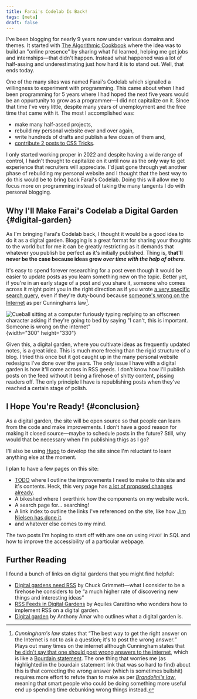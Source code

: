 ```yaml
---
title: Farai's Codelab Is Back!
tags: [meta]
draft: false
---
```


I've been blogging for nearly 9 years now under various domains and themes. It started with [The Algorithmic Cookbook](https://web.archive.org/web/20170909005305/https://agckb.wordpress.com/) where the idea was to build an "online presence" by sharing what I'd learned, helping me get jobs and internships—that didn't happen. Instead what happened was a lot of half-assing and underestimating just how hard it is to stand out. Well, that ends today.

One of the many sites was named Farai's Codelab which signalled a willingness to experiment with programming. This came about when I had been programming for 5 years where I had hoped the next five years would be an oppurtunity to grow as a programmer—I did not capitalize on it. Since that time I've very little, despite many years of unemployment and the free time that came with it. The most I accomplished was:

* make many half-assed projects,
* rebuild my personal website over and over again,
* write hundreds of drafts and publish a few dozen of them and,
* [contribute 2 posts to CSS Tricks](https://css-tricks.com/author/faraigandiyafarai/).

I only started working proper in 2022 and despite having a wide range of control, I hadn't thought to capitalize on it until now as the only way to get experience that recruiters will appreciate. I'd just gone through yet another phase of rebuilding my personal website and I thought that the best way to do this would be to bring back Farai's Codelab. Doing this will allow me to focus more on programming instead of taking the many tangents I do with personal blogging.

## Why I'll Make Farai's Codelab a Digital Garden {#digital-garden}

As I'm bringing Farai's Codelab back, I thought it would be a good idea to do it as a digital garden. Blogging is a great format for sharing your thoughts to the world but for me it can be greatly restricting as it demands that whatever you publish be perfect as it's initially published. Thing is, **that'll never be the case because ideas grow *over time with the help of others***.

It's easy to spend forever researching for a post even though it would be easier to update posts as you learn something new on the topic. Better yet, if you're in an early stage of a post and you share it, someone who comes across it might point you in the right direction as if you wrote [a very specific search query](https://www.henrikkarlsson.xyz/p/search-query), even if they're duty-bound because [someone's wrong on the Internet](https://xkcd.com/386/) as per Cunninghams law[^cunningham].

![Cueball sitting at a computer furiously typing replying to an offscreen character asking if they're going to bed by saying "I can't, this is important. Someone is wrong on the internet"](https://imgs.xkcd.com/comics/duty_calls.png)
{width="300" height="330"}

Given this, a digital garden, where you cultivate ideas as frequently updated notes, is a great idea. This is much more freeing than the rigid structure of a blog. I tried this once but it got caught up in the many personal website redesigns I've done over the years. The only issue I have with a digital garden is how it'll come across in RSS geeds. I don't know how I'll publish posts on the feed without it being a firehose of shitty content, pissing readers off. The only principle I have is republishing posts when they've reached a certain stage of polish.

## I Hope You're Ready! {#conclusion}

As a digital garden, the site will be open source so that people can learn from the code and make improvements. I don't have a good reason for making it closed source—maybe to schedule posts in the future? Still, why would that be necessary when I'm publishing thigs as I go?

I'll also be using [Hugo](https://gohugo.io/) to develop the site since I'm reluctant to learn anything else at the moment.

I plan to have a few pages on this site:

* [TODO](/content/TODO.md) where I outline the improvements I need to make to this site and it's contents. Heck, this very page has [a lot of proposed changes already](/content/TODO.md#codelab-returns).
* A bikeshed where I overthink how the components on my website work.
* A search page for... searching!
* A link index to outline the links I've referenced on the site, like how [Jim Nielsen has done it](https://blog.jim-nielsen.com/2020/indexing-my-blogs-links/).
* and whatever else comes to my mind.

The two posts I'm hoping to start off with are one on using `PIVOT` in SQL and how to improve the accessibility of a particular webpage.

## Further Reading

I found a bunch of links on digital gardens that you might find helpful:

* [Digital gardens need RSS](https://cagrimmett.com/2023/10/17/digital-gardens-need-rss/) by Chuck Grimmett—what I consider to be a firehose he considers to be <q>a much higher rate of discovering new things and interesting ideas</q>
* [RSS Feeds in Digital Gardens](https://notes.aquiles.me/rss_feeds_in_digital_gardens/) by Aquiles Carattino who wonders how to implement RSS on a digital garden.
* [Digital garden](https://anthonyamar.fr/Digital+garden/Digital+garden) by Anthony Amar who outlines what a digital garden is.  

[^cunningham]: <dfn>Cunningham's law</dfn> states that <q>The best way to get the right answer on the Internet is not to ask a question; it's to post the wrong answer.</q> Plays out many times on the internet although Cunningham states that [he didn't say that one should post wrong answers to the internet](https://www.youtube.com/watch?v=fclyQt6R5Dc), which is like a [Bourdain statement](https://www.atvbt.com/bourdain-statements/). The one thing that worries me (as highlighted in the bourdain statement link that was so hard to find) about this is that correcting the wrong answer (which is sometimes bullshit) requires more effort to refute than to make as per [<dfn>Brandolini's law</dfn>](https://web.archive.org/web/20140718225358/https://twitter.com/ziobrando/status/289635060758507521), meaning that smart people who could be doing something more useful end up spending time debunking wrong things instead.
